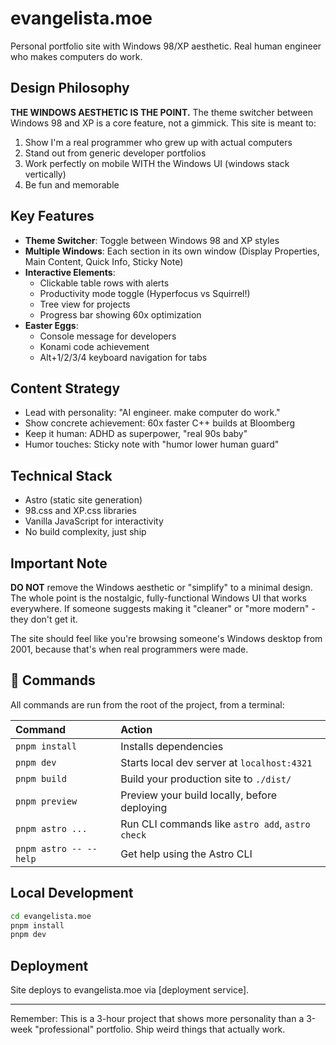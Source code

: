 # evangelista.moe

Personal portfolio site with Windows 98/XP aesthetic. Real human engineer who makes computers do work.

## Design Philosophy

**THE WINDOWS AESTHETIC IS THE POINT.** The theme switcher between Windows 98 and XP is a core feature, not a gimmick. This site is meant to:

1. Show I'm a real programmer who grew up with actual computers
2. Stand out from generic developer portfolios
3. Work perfectly on mobile WITH the Windows UI (windows stack vertically)
4. Be fun and memorable

## Key Features

- **Theme Switcher**: Toggle between Windows 98 and XP styles
- **Multiple Windows**: Each section in its own window (Display Properties, Main Content, Quick Info, Sticky Note)
- **Interactive Elements**: 
  - Clickable table rows with alerts
  - Productivity mode toggle (Hyperfocus vs Squirrel!)
  - Tree view for projects
  - Progress bar showing 60x optimization
- **Easter Eggs**:
  - Console message for developers
  - Konami code achievement
  - Alt+1/2/3/4 keyboard navigation for tabs

## Content Strategy

- Lead with personality: "AI engineer. make computer do work."
- Show concrete achievement: 60x faster C++ builds at Bloomberg
- Keep it human: ADHD as superpower, "real 90s baby"
- Humor touches: Sticky note with "humor lower human guard"

## Technical Stack

- Astro (static site generation)
- 98.css and XP.css libraries
- Vanilla JavaScript for interactivity
- No build complexity, just ship

## Important Note

**DO NOT** remove the Windows aesthetic or "simplify" to a minimal design. The whole point is the nostalgic, fully-functional Windows UI that works everywhere. If someone suggests making it "cleaner" or "more modern" - they don't get it.

The site should feel like you're browsing someone's Windows desktop from 2001, because that's when real programmers were made.

## 🧞 Commands

All commands are run from the root of the project, from a terminal:

| Command                   | Action                                           |
| :------------------------ | :----------------------------------------------- |
| `pnpm install`             | Installs dependencies                            |
| `pnpm dev`             | Starts local dev server at `localhost:4321`      |
| `pnpm build`           | Build your production site to `./dist/`          |
| `pnpm preview`         | Preview your build locally, before deploying     |
| `pnpm astro ...`       | Run CLI commands like `astro add`, `astro check` |
| `pnpm astro -- --help` | Get help using the Astro CLI                     |

## Local Development

```bash
cd evangelista.moe
pnpm install
pnpm dev
```

## Deployment

Site deploys to evangelista.moe via [deployment service].

---

Remember: This is a 3-hour project that shows more personality than a 3-week "professional" portfolio. Ship weird things that actually work.